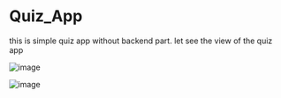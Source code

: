 # Quiz_App
this is simple quiz app without backend part.
let see the view of the quiz app




![image](https://github.com/mehediRakib/Quiz_App/assets/140140085/b0c1d884-4dac-4f30-8280-65156fc35863)


![image](https://github.com/mehediRakib/Quiz_App/assets/140140085/c73b1d7d-589a-400e-b00e-836db8369bd4)

